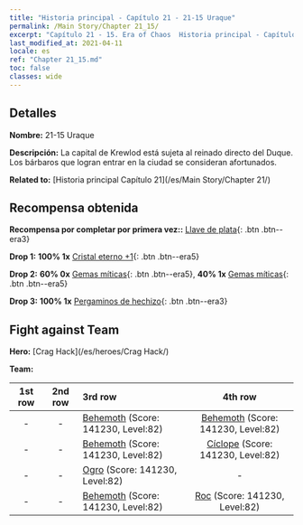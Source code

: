 ```yaml
---
title: "Historia principal - Capítulo 21 - 21-15 Uraque"
permalink: /Main Story/Chapter 21_15/
excerpt: "Capítulo 21 - 15. Era of Chaos  Historia principal - Capítulo 21_15. 21-15 Uraque"
last_modified_at: 2021-04-11
locale: es
ref: "Chapter 21_15.md"
toc: false
classes: wide
---
```


## Detalles

 **Nombre:** 21-15 Uraque

 **Descripción:** La capital de Krewlod está sujeta al reinado directo del Duque. Los bárbaros que logran entrar en la ciudad se consideran afortunados.

 **Related to:** [Historia principal Capítulo 21](/es/Main Story/Chapter 21/)

## Recompensa obtenida

 **Recompensa por completar por primera vez::** [Llave de plata](/es/Items/con_693/){: .btn .btn--era3}

 **Drop 1:** **100% 1x** [Cristal eterno +1](/es/Items/mat_73/){: .btn .btn--era5}

 **Drop 2:** **60% 0x** [Gemas míticas](/es/Items/mat_65/){: .btn .btn--era5}, **40% 1x** [Gemas míticas](/es/Items/mat_65/){: .btn .btn--era5}

 **Drop 3:** **100% 1x** [Pergaminos de hechizo](/es/Items/con_694/){: .btn .btn--era3}


## Fight against Team
 **Hero:** [Crag Hack](/es/heroes/Crag Hack/)

 **Team:**


  | 1st row | 2nd row | 3rd row | 4th row |
  |:----:|:----:|:----|:----:|
  | - | - | [Behemoth](/es/units/Behemoth/) (Score: 141230, Level:82)  | [Behemoth](/es/units/Behemoth/) (Score: 141230, Level:82)  |
  | - | - | [Behemoth](/es/units/Behemoth/) (Score: 141230, Level:82)  | [Cíclope](/es/units/Cyclops/) (Score: 141230, Level:82)  |
  | - | - | [Ogro](/es/units/Ogre/) (Score: 141230, Level:82)  | - |
  | - | - | [Behemoth](/es/units/Behemoth/) (Score: 141230, Level:82)  | [Roc](/es/units/Roc/) (Score: 141230, Level:82)  |


